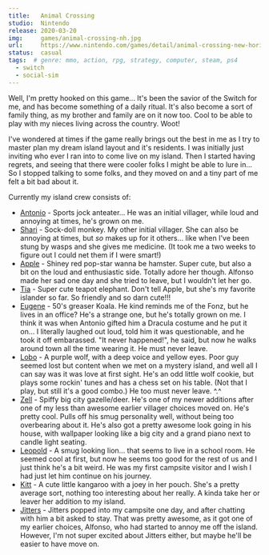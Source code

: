 ```yaml
---
title:   Animal Crossing
studio:  Nintendo
release: 2020-03-20
img:     games/animal-crossing-nh.jpg  
url:     https://www.nintendo.com/games/detail/animal-crossing-new-horizons-switch/
status:  casual
tags:  # genre: mmo, action, rpg, strategy, computer, steam, ps4
  - switch
  - social-sim
---
```


Well, I'm pretty hooked on this game... It's been the savior of the Switch for me, and has become something of a daily ritual. It's also become a sort of family thing, as my brother and family are on it now too. Cool to be able to play with my nieces living across the country. Woot!

I've wondered at times if the game really brings out the best in me as I try to master plan my dream island layout and it's residents. I was initially just inviting who ever I ran into to come live on my island. Then I started having regrets, and seeing that there were cooler folks I might be able to lure in... So I stopped talking to some folks, and they moved on and a tiny part of me felt a bit bad about it. 

Currently my island crew consists of:

- [Antonio](https://animalcrossing.fandom.com/wiki/Antonio) - Sports jock anteater... He was an initial villager, while loud and annoying at times, he's grown on me.
- [Shari](https://animalcrossing.fandom.com/wiki/Shari) - Sock-doll monkey. My other initial villager. She can also be annoying at times, but *so* makes up for it others... like when I've been stung by wasps and she gives me medicine. (It took me a two weeks to figure out I could net them if I were smart!) 
- [Apple](https://animalcrossing.fandom.com/wiki/Apple_(villager)) - Shiney red pop-star wanna be hamster. Super cute, but also a bit on the loud and enthusiastic side. Totally adore her though. Alfonso made her sad one day and she tried to leave, but I wouldn't let her go. 
- [Tia](https://animalcrossing.fandom.com/wiki/Tia) - Super cute teapot elephant. Don't tell Apple, but she's my favorite islander so far. So friendly and so darn cute!!!
- [Eugene](https://animalcrossing.fandom.com/wiki/Eugene) - 50's greaser Koala. He kind reminds me of the Fonz, but he lives in an office? He's a strange one, but he's totally grown on me. I think it was when Antonio gifted him a Dracula costume and he put it on... I literally laughed out loud, told him it was questionable, and he took it off embarassed. "It never happened!", he said, but now he walks around town all the time wearing it. He must never leave. 
- [Lobo](https://animalcrossing.fandom.com/wiki/Lobo) - A purple wolf, with a deep voice and yellow eyes. Poor guy seemed lost but content when we met on a mystery island, and well all I can say was it was love at first sight. He's an odd little wolf cookie, but plays some rockin' tunes and has a chess set on his table. (Not that I play, but still it's a good combo.) He too must never leave. ^.^
- [Zell](https://animalcrossing.fandom.com/wiki/Zell) - Spiffy big city gazelle/deer. He's one of my newer additions after one of my less than awesome earlier villager choices moved on. He's pretty cool. Pulls off his smug personality well, without being too overbearing about it. He's also got a pretty awesome look going in his house, with wallpaper looking like a big city and a grand piano next to candle light seating. 
- [Leopold](https://animalcrossing.fandom.com/wiki/Leopold) - A smug looking lion... that seems to live in a school room. He seemed cool at first, but now he seems too good for the rest of us and I just think he's a bit weird. He was my first campsite visitor and I wish I had just let him continue on his journey.
- [Kitt](https://animalcrossing.fandom.com/wiki/Kitt) - A cute little kangaroo with a joey in her pouch. She's a pretty average sort, nothing too interesting about her really. A kinda take her or leaver her addition to my island.
- [Jitters](https://animalcrossing.fandom.com/wiki/Jitters) - Jitters popped into my campsite one day, and after chatting with him a bit asked to stay. That was pretty awesome, as it got one of my earlier choices, Alfonso, who had started to annoy me off the island. However, I'm not super excited about Jitters either, but maybe he'll be easier to have move on.


